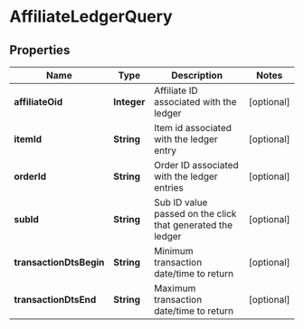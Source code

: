 
# AffiliateLedgerQuery

## Properties
Name | Type | Description | Notes
------------ | ------------- | ------------- | -------------
**affiliateOid** | **Integer** | Affiliate ID associated with the ledger |  [optional]
**itemId** | **String** | Item id associated with the ledger entry |  [optional]
**orderId** | **String** | Order ID associated with the ledger entries |  [optional]
**subId** | **String** | Sub ID value passed on the click that generated the ledger |  [optional]
**transactionDtsBegin** | **String** | Minimum transaction date/time to return |  [optional]
**transactionDtsEnd** | **String** | Maximum transaction date/time to return |  [optional]



